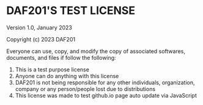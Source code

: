 # DAF201'S TEST LICENSE
Version 1.0, January 2023

Copyright (c) 2023 DAF201

Everyone can use, copy, and modify the copy of associated softwares, documents, and files if follow the following:

1. This is a test purpose license
2. Anyone can do anything with this license
3. DAF201 is not being responsible for any other individuals, organization, company or any person/people lost due to distributions
4. This license was made to test github.io page auto update via JavaScript